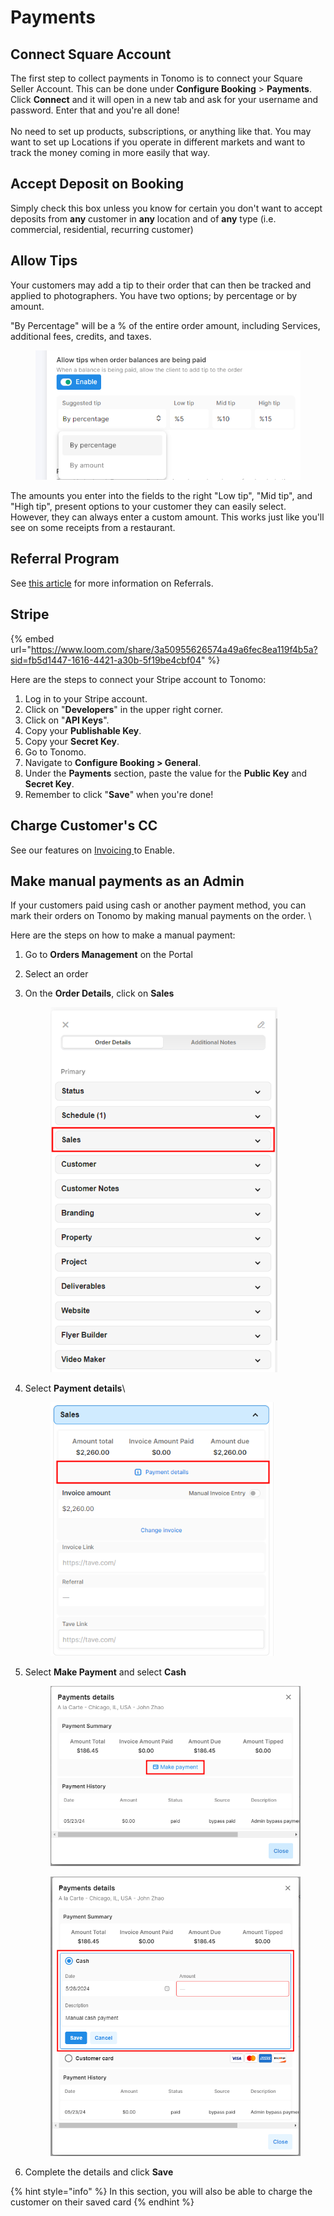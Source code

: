 # Payments

## Connect Square Account

The first step to collect payments in Tonomo is to connect your Square Seller Account. This can be done under **Configure Booking** > **Payments**. Click **Connect** and it will open in a new tab and ask for your username and password. Enter that and you're all done!\
\
No need to set up products, subscriptions, or anything like that. You may want to set up Locations if you operate in different markets and want to track the money coming in more easily that way.

## Accept Deposit on Booking

Simply check this box unless you know for certain you don't want to accept deposits from **any** customer in **any** location and of **any** type (i.e. commercial, residential, recurring customer)

## Allow Tips

Your customers may add a tip to their order that can then be tracked and applied to photographers. You have two options; by percentage or by amount.

"By Percentage" will be a % of the entire order amount, including Services, additional fees, credits, and taxes.

<figure><img src="../.gitbook/assets/image (75).png" alt=""><figcaption></figcaption></figure>

The amounts you enter into the fields to the right "Low tip", "Mid tip", and "High tip", present options to your customer they can easily select. However, they can always enter a custom amount. This works just like you'll see on some receipts from a restaurant.

## Referral Program

See [this article](payments.md#referral-program) for more information on Referrals.

## Stripe

{% embed url="https://www.loom.com/share/3a50955626574a49a6fec8ea119f4b5a?sid=fb5d1447-1616-4421-a30b-5f19be4cbf04" %}

Here are the steps to connect your Stripe account to Tonomo:

1. Log in to your Stripe account.
2. Click on "**Developers**" in the upper right corner.
3. Click on "**API Keys**".
4. Copy your **Publishable Key**.&#x20;
5. Copy your **Secret Key**.
6. Go to Tonomo.
7. Navigate to **Configure Booking > General**.
8. Under the **Payments** section, paste the value for the **Public Key** and **Secret Key**.
9. Remember to click "**Save**" when you're done!

## Charge Customer's CC

See our features on [Invoicing ](https://docs.getautonomo.com/services-and-packages/booking-flows#payment-settings)to Enable.



## Make manual payments as an Admin

If your customers paid using cash or another payment method, you can mark their orders on Tonomo by making manual payments on the order. \


Here are the steps on how to make a manual payment:

1. &#x20;Go to **Orders Management** on the Portal
2. Select an order
3.  On the **Order Details**, click on **Sales**

    <div align="left">

    <figure><img src="../.gitbook/assets/image (179).png" alt="" width="363"><figcaption></figcaption></figure>

    </div>
4.  Select **Payment details**\


    <div align="left">

    <figure><img src="../.gitbook/assets/image (183).png" alt="" width="357"><figcaption></figcaption></figure>

    </div>
5.  Select **Make Payment** and select **Cash**

    <div align="left">

    <figure><img src="../.gitbook/assets/image (184).png" alt="" width="484"><figcaption></figcaption></figure>

    </div>

    <div align="left">

    <figure><img src="../.gitbook/assets/image (186).png" alt="" width="488"><figcaption></figcaption></figure>

    </div>
6. Complete the details and click **Save**

{% hint style="info" %}
In this section, you will also be able to charge the customer on their saved card
{% endhint %}
